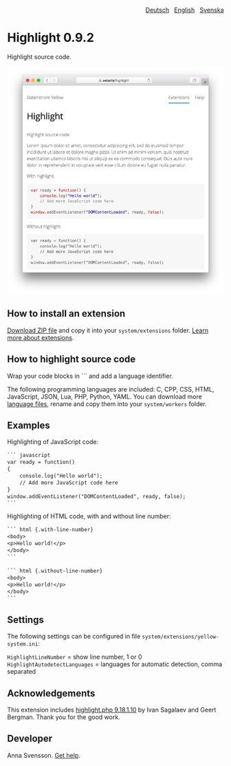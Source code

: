 <p align="right"><a href="README-de.md">Deutsch</a> &nbsp; <a href="README.md">English</a> &nbsp; <a href="README-sv.md">Svenska</a></p>

# Highlight 0.9.2

Highlight source code.

<p align="center"><img src="SCREENSHOT.png" alt="Screenshot"></p>

## How to install an extension

[Download ZIP file](https://github.com/annaesvensson/yellow-highlight/archive/refs/heads/main.zip) and copy it into your `system/extensions` folder. [Learn more about extensions](https://github.com/annaesvensson/yellow-update).

## How to highlight source code

Wrap your code blocks in \`\`\` and add a language identifier.

The following programming languages are included: C, CPP, CSS, HTML, JavaScript, JSON, Lua, PHP, Python, YAML. You can download more [language files](https://github.com/scrivo/highlight.php/tree/master/src/Highlight/languages), rename and copy them into your `system/workers` folder.

## Examples

Highlighting of JavaScript code:

    ``` javascript
    var ready = function() 
    {
        console.log("Hello world");
        // Add more JavaScript code here
    }
    window.addEventListener("DOMContentLoaded", ready, false);
    ```

Highlighting of HTML code, with and without line number:
    
    ``` html {.with-line-number}
    <body>
    <p>Hello world!</p>
    </body>
    ```

    ``` html {.without-line-number}
    <body>
    <p>Hello world!</p>
    </body>
    ```

## Settings

The following settings can be configured in file `system/extensions/yellow-system.ini`:

`HighlightLineNumber` = show line number, 1 or 0  
`HighlightAutodetectLanguages` = languages for automatic detection, comma separated  

## Acknowledgements

This extension includes [highlight.php 9.18.1.10](https://github.com/scrivo/highlight.php) by Ivan Sagalaev and Geert Bergman. Thank you for the good work.

## Developer

Anna Svensson. [Get help](https://datenstrom.se/yellow/help/).
